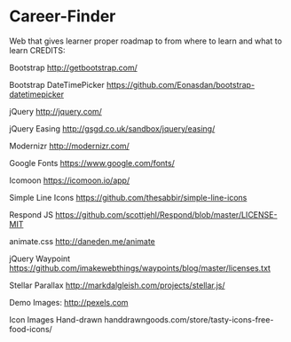 # Career-Finder
Web that gives learner proper roadmap to from where to learn and what to learn
CREDITS:

Bootstrap
http://getbootstrap.com/

Bootstrap DateTimePicker
https://github.com/Eonasdan/bootstrap-datetimepicker

jQuery
http://jquery.com/

jQuery Easing
http://gsgd.co.uk/sandbox/jquery/easing/

Modernizr
http://modernizr.com/

Google Fonts
https://www.google.com/fonts/

Icomoon
https://icomoon.io/app/

Simple Line Icons
https://github.com/thesabbir/simple-line-icons

Respond JS
https://github.com/scottjehl/Respond/blob/master/LICENSE-MIT

animate.css
http://daneden.me/animate

jQuery Waypoint
https://github.com/imakewebthings/waypoints/blog/master/licenses.txt

Stellar Parallax
http://markdalgleish.com/projects/stellar.js/

Demo Images:
http://pexels.com

Icon Images Hand-drawn
handdrawngoods.com/store/tasty-icons-free-food-icons/
